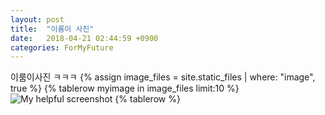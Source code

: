 ```yaml
---
layout: post
title:  "이룸이 사진"
date:   2018-04-21 02:44:59 +0900
categories: ForMyFuture
---
```


이룸이사진 ㅋㅋㅋ
{% assign image_files = site.static_files | where: "image", true %}
{% tablerow myimage in image_files limit:10 %}
  <img src="{{ myimage.path | absolute_url }}" alt="My helpful screenshot">
{% tablerow %}
